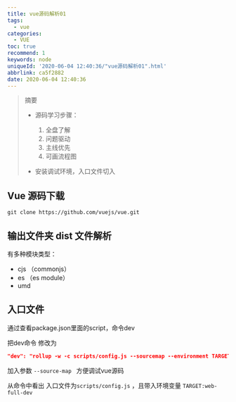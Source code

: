 ```yaml
---
title: vue源码解析01
tags:
  - vue
categories:
  - VUE
toc: true
recommend: 1
keywords: node
uniqueId: '2020-06-04 12:40:36/"vue源码解析01".html'
abbrlink: ca5f2882
date: 2020-06-04 12:40:36
---
```

> 摘要
> - 源码学习步骤：
>
>   1. 全盘了解
>   2. 问题驱动
>   3. 主线优先
>   4. 可画流程图
>
> - 安装调试环境，入口文件切入
>
>   <!-- more -->

## Vue 源码下载

```shell
git clone https://github.com/vuejs/vue.git
```



## 输出文件夹 dist 文件解析

有多种模块类型：

+ cjs （commonjs）
+ es （es module）
+ umd

## 入口文件

通过查看package.json里面的script，命令dev

把dev命令 修改为

```json
"dev": "rollup -w -c scripts/config.js --sourcemap --environment TARGET:web-full-dev"
```

加入参数 `--source-map ` 方便调试vue源码

从命令中看出 入口文件为`scripts/config.js` ，且带入环境变量 `TARGET:web-full-dev`









